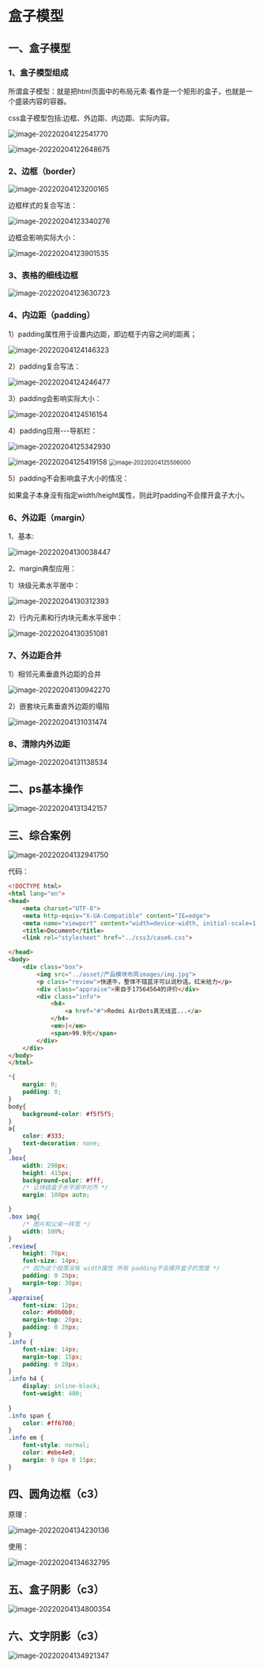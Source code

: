 # 盒子模型

## 一、盒子模型

### 1、盒子模型组成

所谓盒子模型：就是把html页面中的布局元素·看作是一个矩形的盒子，也就是一个盛装内容的容器。

css盒子模型包括:边框、外边距、内边距、实际内容。

![image-20220204122541770](C:\Users\yujunyu\AppData\Roaming\Typora\typora-user-images\image-20220204122541770.png)

![image-20220204122648675](C:\Users\yujunyu\AppData\Roaming\Typora\typora-user-images\image-20220204122648675.png)

### 2、边框（border）

![image-20220204123200165](C:\Users\yujunyu\AppData\Roaming\Typora\typora-user-images\image-20220204123200165.png)

边框样式的复合写法：

![image-20220204123340276](C:\Users\yujunyu\AppData\Roaming\Typora\typora-user-images\image-20220204123340276.png)

边框会影响实际大小：

![image-20220204123901535](C:\Users\yujunyu\AppData\Roaming\Typora\typora-user-images\image-20220204123901535.png)

### 3、表格的细线边框

![image-20220204123630723](C:\Users\yujunyu\AppData\Roaming\Typora\typora-user-images\image-20220204123630723.png)

### 4、内边距（padding）

1）padding属性用于设置内边距，即边框于内容之间的距离；

![image-20220204124146323](C:\Users\yujunyu\AppData\Roaming\Typora\typora-user-images\image-20220204124146323.png)

2）padding复合写法：

![image-20220204124246477](C:\Users\yujunyu\AppData\Roaming\Typora\typora-user-images\image-20220204124246477.png)

3）padding会影响实际大小：

![image-20220204124516154](C:\Users\yujunyu\AppData\Roaming\Typora\typora-user-images\image-20220204124516154.png)

4）padding应用---导航栏：

![image-20220204125342930](C:\Users\yujunyu\AppData\Roaming\Typora\typora-user-images\image-20220204125342930.png)



<img src="C:\Users\yujunyu\AppData\Roaming\Typora\typora-user-images\image-20220204125419158.png" alt="image-20220204125419158"  />

<img src="C:\Users\yujunyu\AppData\Roaming\Typora\typora-user-images\image-20220204125506000.png" alt="image-20220204125506000" style="zoom: 80%;" />

5）padding不会影响盒子大小的情况：

如果盒子本身没有指定width/height属性，则此时padding不会撑开盒子大小。

### 6、外边距（margin）

1、基本:

![image-20220204130038447](C:\Users\yujunyu\AppData\Roaming\Typora\typora-user-images\image-20220204130038447.png)

2、margin典型应用：

1）块级元素水平居中：

![image-20220204130312393](C:\Users\yujunyu\AppData\Roaming\Typora\typora-user-images\image-20220204130312393.png)

2）行内元素和行内块元素水平居中：

![image-20220204130351081](C:\Users\yujunyu\AppData\Roaming\Typora\typora-user-images\image-20220204130351081.png)

### 7、外边距合并

1）相邻元素垂直外边距的合并

![image-20220204130942270](C:\Users\yujunyu\AppData\Roaming\Typora\typora-user-images\image-20220204130942270.png)

2）嵌套块元素垂直外边距的塌陷

![image-20220204131031474](C:\Users\yujunyu\AppData\Roaming\Typora\typora-user-images\image-20220204131031474.png)

### 8、清除内外边距

![image-20220204131138534](C:\Users\yujunyu\AppData\Roaming\Typora\typora-user-images\image-20220204131138534.png)



## 二、ps基本操作

![image-20220204131342157](C:\Users\yujunyu\AppData\Roaming\Typora\typora-user-images\image-20220204131342157.png)



## 三、综合案例

![image-20220204132941750](C:\Users\yujunyu\AppData\Roaming\Typora\typora-user-images\image-20220204132941750.png)

代码：

```html
<!DOCTYPE html>
<html lang="en">
<head>
    <meta charset="UTF-8">
    <meta http-equiv="X-UA-Compatible" content="IE=edge">
    <meta name="viewport" content="width=device-width, initial-scale=1.0">
    <title>Document</title>
    <link rel="stylesheet" href="../css3/case6.css">

</head>
<body>
    <div class="box">
        <img src="../asset/产品模块布局images/img.jpg">
        <p class="review">快递牛，整体不错蓝牙可以说秒连。红米给力</p>
        <div class="appraise">来自于17564564的评价</div>
        <div class="info">
            <h4>
                <a href="#">Redmi AirDots真无线蓝...</a>
            </h4>
            <em>|</em>
            <span>99.9元</span>
        </div>
    </div>
</body>
</html>
```

```css
*{
    margin: 0;
    padding: 0;
}
body{
    background-color: #f5f5f5;
}
a{
    color: #333;
    text-decoration: none;
}
.box{
    width: 298px;
    height: 415px;
    background-color: #fff;
    /* 让块级盒子水平居中对齐 */
    margin: 100px auto;

}
.box img{
    /* 图片和父亲一样宽 */
    width: 100%;
}
.review{
    height: 70px;
    font-size: 14px;
    /* 因为这个段落没有 width属性 所有 padding不会撑开盒子的宽度 */
    padding: 0 28px;
    margin-top: 30px;
}
.appraise{
    font-size: 12px;
    color: #b0b0b0;
    margin-top: 20px;
    padding: 0 28px;
}
.info {
    font-size: 14px;
    margin-top: 15px;
    padding: 0 28px;
}
.info h4 {
    display: inline-block;
    font-weight: 400;
  
}
.info span {
    color: #ff6700;    
}
.info em {
    font-style: normal;
    color: #ebe4e0;
    margin: 0 6px 0 15px;
}

```



## 四、圆角边框（c3）

原理：

![image-20220204134230136](C:\Users\yujunyu\AppData\Roaming\Typora\typora-user-images\image-20220204134230136.png)

使用：

![image-20220204134632795](C:\Users\yujunyu\AppData\Roaming\Typora\typora-user-images\image-20220204134632795.png)

## 五、盒子阴影（c3）

![image-20220204134800354](C:\Users\yujunyu\AppData\Roaming\Typora\typora-user-images\image-20220204134800354.png)

## 六、文字阴影（c3）

![image-20220204134921347](C:\Users\yujunyu\AppData\Roaming\Typora\typora-user-images\image-20220204134921347.png)